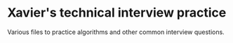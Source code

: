 # Xavier's technical interview practice 

Various files to practice algorithms and other common interview questions. 
